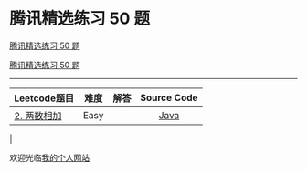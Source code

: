 # 腾讯精选练习 50 题

[腾讯精选练习 50 题](https://leetcode-cn.com/problem-list/ex0k24j/)

[腾讯精选练习 50 题](http://www.longluo.me/blog/2021/08/15/Leetcode-Tencent-Interview-Problems/)

-------------------

|   Leetcode题目   |     难度     |          解答          |   Source Code   |
|    :-----        |    :----:    |         :----:         |      :----:     |
| [2. 两数相加](https://leetcode-cn.com/problems/add-two-numbers/) | Easy | []()  | [Java](./Offer2_01_divide.java) |
|

欢迎光临[我的个人网站](http://www.longluo.me)

